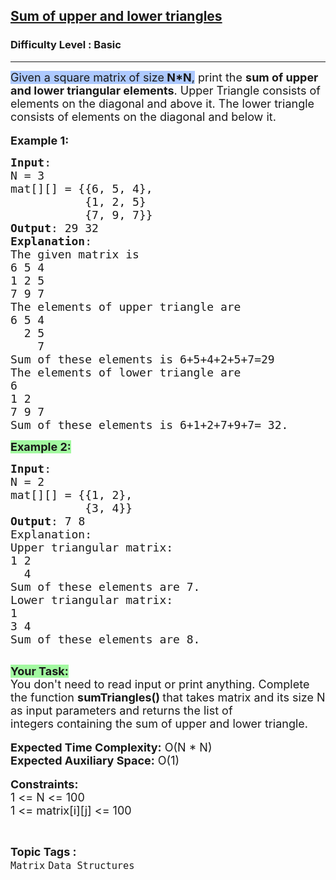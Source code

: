 <h2><a href="https://practice.geeksforgeeks.org/problems/sum-of-upper-and-lower-triangles-1587115621/1">Sum of upper and lower triangles</a></h2><h3>Difficulty Level : Basic</h3><hr><div class="problems_problem_content__Xm_eO"><p><span style="font-size:18px"><glasp class="highlighter--highlighted" style="font-weight: inherit !important;font-style: inherit !important;line-height: inherit !important;background-color: #ADC9FF !important;cursor: pointer !important;" highlightid="b4qv7hl0o1x2kto3">Given a square matrix</glasp><strong><glasp class="highlighter--highlighted" style="font-weight: inherit !important;font-style: inherit !important;line-height: inherit !important;background-color: #ADC9FF !important;cursor: pointer !important;" highlightid="b4qv7hl0o1x2kto3">&nbsp;</glasp></strong><glasp class="highlighter--highlighted" style="font-weight: inherit !important;font-style: inherit !important;line-height: inherit !important;background-color: #ADC9FF !important;cursor: pointer !important;" highlightid="b4qv7hl0o1x2kto3">of size</glasp><strong><glasp class="highlighter--highlighted" style="font-weight: inherit !important;font-style: inherit !important;line-height: inherit !important;background-color: #ADC9FF !important;cursor: pointer !important;" highlightid="b4qv7hl0o1x2kto3"> N*N</glasp></strong><glasp class="highlighter--highlighted" style="font-weight: inherit !important;font-style: inherit !important;line-height: inherit !important;background-color: #ADC9FF !important;cursor: pointer !important;" highlightid="b4qv7hl0o1x2kto3">,</glasp> print the <strong>sum of upper and lower triangular elements</strong>. Upper Triangle consists of elements on the diagonal and above it. The lower triangle consists of elements on the diagonal and below it.&nbsp;</span><br>
<br>
<span style="font-size:18px"><strong>Example 1:</strong></span></p>

<pre><span style="font-size:18px"><strong>Input</strong>:
N = 3 
mat[][] = {{6, 5, 4},
&nbsp;          {1, 2, 5}
&nbsp;          {7, 9, 7}}
<strong>Output</strong>: 29 32
<strong>Explanation</strong>:
The given matrix is
6 5 4
1 2 5
7 9 7
The elements of upper triangle are
6 5 4
&nbsp;&nbsp;2 5
&nbsp;&nbsp;&nbsp; 7
Sum of these elements is 6+5+4+2+5+7=29
The elements of lower triangle are
6
1 2
7 9 7
Sum of these elements is 6+1+2+7+9+7= 32.</span></pre>

<p><span style="font-size:18px"><strong><glasp class="highlighter--highlighted" style="font-weight: inherit !important;font-style: inherit !important;line-height: inherit !important;background-color: #A2F8A0 !important;cursor: pointer !important;" highlightid="rhsapk8351uk87pk">Example 2:</glasp></strong></span></p>

<pre><span style="font-size:18px"><strong>Input</strong>:
N = 2
mat[][] = {{1, 2},
&nbsp;          {3, 4}}
<strong>Output</strong>: 7 8
Explanation:
Upper triangular matrix:
1 2
&nbsp; 4
Sum of these elements are 7.
Lower triangular matrix:
1
3 4
Sum of these elements are 8.</span>

</pre>

<p><span style="font-size:18px"><strong><glasp class="highlighter--highlighted" style="font-weight: inherit !important;font-style: inherit !important;line-height: inherit !important;background-color: #A2F8A0 !important;cursor: pointer !important;" highlightid="00l111u1f39rz01m">Your Task:</glasp></strong><br>
You don't need to read input or print anything. Complete the function <strong>sumTriangles()&nbsp;</strong>that takes&nbsp;matrix and its size N as input parameters and returns the list of integers&nbsp;containing&nbsp;the sum of upper and lower triangle. </span><br>
<br>
<span style="font-size:18px"><strong>Expected Time Complexity:</strong> O(N * N)<br>
<strong>Expected Auxiliary Space:</strong> O(1)</span><br>
<br>
<span style="font-size:18px"><strong>Constraints:</strong>&nbsp;<br>
1 &lt;= N&nbsp;&lt;= 100<br>
1 &lt;= matrix[i][j] &lt;= 100</span></p>
</div><br><p><span style=font-size:18px><strong>Topic Tags : </strong><br><code>Matrix</code>&nbsp;<code>Data Structures</code>&nbsp;